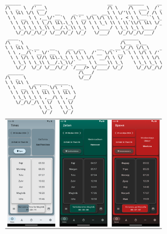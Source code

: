 <pre>
______     ___                         __      ______     __    __                 
/\  _  \  /'___\                       /\ \    /\  ___\  /'_ `\ /\ \                
\ \ \L\ \/\ \__/   __     _ __   __  __\ \ \/'\\ \ \__/ /\ \L\ \\ \/      ____      
 \ \  __ \ \ ,__\/'__`\  /\`'__\/\ \/\ \\ \ , < \ \___``\ \___, \\/      /',__\     
  \ \ \/\ \ \ \_/\ \L\.\_\ \ \/ \ \ \_\ \\ \ \\`\\/\ \L\ \/__,/\ \      /\__, `\    
   \ \_\ \_\ \_\\ \__/.\_\\ \_\  \ \____/ \ \_\ \_\ \____/    \ \_\     \/\____/    
    \/_/\/_/\/_/ \/__/\/_/ \/_/   \/___/   \/_/\/_/\/___/      \/_/      \/___/     
 ____                                        ______                                 
/\  _`\                                     /\__  _\__                              
\ \ \L\ \_ __    __     __  __     __   _ __\/_/\ \/\_\    ___ ___      __    ____  
 \ \ ,__/\`'__\/'__`\  /\ \/\ \  /'__`\/\`'__\ \ \ \/\ \ /' __` __`\  /'__`\ /',__\ 
  \ \ \/\ \ \//\ \L\.\_\ \ \_\ \/\  __/\ \ \/   \ \ \ \ \/\ \/\ \/\ \/\  __//\__, `\
   \ \_\ \ \_\\ \__/.\_\\/`____ \ \____\\ \_\    \ \_\ \_\ \_\ \_\ \_\ \____\/\____/
    \/_/  \/_/ \/__/\/_/ `/___/> \/____/ \/_/     \/_/\/_/\/_/\/_/\/_/\/____/\/___/ 
 ______                     /\___/                                                  
/\  _  \                    \/__/                                                   
\ \ \L\ \  _____   _____                                                            
 \ \  __ \/\ '__`\/\ '__`\                                                          
  \ \ \/\ \ \ \L\ \ \ \L\ \                                                         
   \ \_\ \_\ \ ,__/\ \ ,__/                                                         
    \/_/\/_/\ \ \/  \ \ \/                                                          
             \ \_\   \ \_\                                                          
              \/_/    \/_/                                                          
</pre>

<table>
  <tr>
    <td><img src="screenshots/Screenshot_1.png"/></td>
    <td><img src="screenshots/Screenshot_2.png"/></td>
    <td><img src="screenshots/Screenshot_3.png"/></td>
  </tr>
</table>
